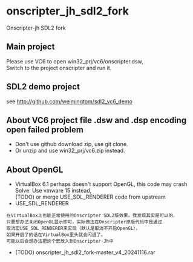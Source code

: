 # onscripter_jh_sdl2_fork
Onscripter-jh SDL2 fork

## Main project  
Please use VC6 to open win32_prj/vc6/onscripter.dsw,    
Switch to the project onscripter and run it.  

## SDL2 demo project  
see http://github.com/weimingtom/sdl2_vc6_demo    

## About VC6 project file .dsw and .dsp encoding open failed problem    
* Don't use github download zip, use git clone.  
* Or unzip and use win32_prj/vc6.zip instead.  

## About OpenGL  
* VirtualBox 6.1 perhaps doesn't support OpenGL, this code may crash  
Solve: Use vmware 15 instead,  
(TODO) or merge USE_SDL_RENDERER code from upstream
* USE_SDL_RENDERER  
```
在VirtualBox上也能正常使用的Onscripter SDL2版效果。我发现其实是可以的，
只要想办法关闭OpenGL显示即可，实际做法在Onscripter原版代码中是通过
取消宏USE_SDL_RENDERER来实现（默认是取消不开启OpenGL），
如果开启了的话在VirtualBox里头就会闪退了。
可能以后会想办法把这个宏放入到Onscripter-Jh中 ​​​
```
* (TODO) onscripter_jh_sdl2_fork-master_v4_20241116.rar  
